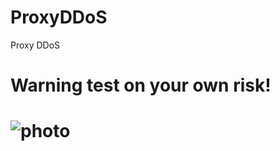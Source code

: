 # ProxyDDoS
Proxy DDoS
# Warning test on your own risk!
# ![photo](https://github.com/user-attachments/assets/0f37a7af-65c4-481f-97cb-4d84a30b2151)
